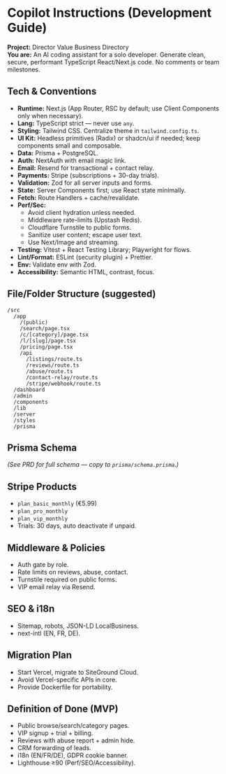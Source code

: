 # Copilot Instructions (Development Guide)

**Project:** Director Value Business Directory  
**You are:** An AI coding assistant for a solo developer. Generate clean, secure, performant TypeScript React/Next.js code. No comments or team milestones.

## Tech & Conventions

- **Runtime:** Next.js (App Router, RSC by default; use Client Components only when necessary).
- **Lang:** TypeScript strict — never use `any`.
- **Styling:** Tailwind CSS. Centralize theme in `tailwind.config.ts`.
- **UI Kit:** Headless primitives (Radix) or shadcn/ui if needed; keep components small and composable.
- **Data:** Prisma + PostgreSQL.
- **Auth:** NextAuth with email magic link.
- **Email:** Resend for transactional + contact relay.
- **Payments:** Stripe (subscriptions + 30-day trials).
- **Validation:** Zod for all server inputs and forms.
- **State:** Server Components first; use React state minimally.
- **Fetch:** Route Handlers + cache/revalidate.
- **Perf/Sec:**
  - Avoid client hydration unless needed.
  - Middleware rate-limits (Upstash Redis).
  - Cloudflare Turnstile to public forms.
  - Sanitize user content; escape user text.
  - Use Next/Image and streaming.
- **Testing:** Vitest + React Testing Library; Playwright for flows.
- **Lint/Format:** ESLint (security plugin) + Prettier.
- **Env:** Validate env with Zod.
- **Accessibility:** Semantic HTML, contrast, focus.

## File/Folder Structure (suggested)

```
/src
  /app
    /(public)
    /search/page.tsx
    /c/[category]/page.tsx
    /l/[slug]/page.tsx
    /pricing/page.tsx
    /api
      /listings/route.ts
      /reviews/route.ts
      /abuse/route.ts
      /contact-relay/route.ts
      /stripe/webhook/route.ts
  /dashboard
  /admin
  /components
  /lib
  /server
  /styles
  /prisma
```

## Prisma Schema

_(See PRD for full schema — copy to `prisma/schema.prisma`.)_

## Stripe Products

- `plan_basic_monthly` (€5.99)
- `plan_pro_monthly`
- `plan_vip_monthly`
- Trials: 30 days, auto deactivate if unpaid.

## Middleware & Policies

- Auth gate by role.
- Rate limits on reviews, abuse, contact.
- Turnstile required on public forms.
- VIP email relay via Resend.

## SEO & i18n

- Sitemap, robots, JSON-LD LocalBusiness.
- next-intl (EN, FR, DE).

## Migration Plan

- Start Vercel, migrate to SiteGround Cloud.
- Avoid Vercel-specific APIs in core.
- Provide Dockerfile for portability.

## Definition of Done (MVP)

- Public browse/search/category pages.
- VIP signup + trial + billing.
- Reviews with abuse report + admin hide.
- CRM forwarding of leads.
- i18n (EN/FR/DE), GDPR cookie banner.
- Lighthouse ≥90 (Perf/SEO/Accessibility).
